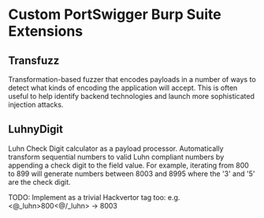 # Custom PortSwigger Burp Suite Extensions

## Transfuzz

Transformation-based fuzzer that encodes payloads in a number of ways to detect what kinds of encoding the application will accept. This is often useful to help identify backend technologies and launch more sophisticated injection attacks.

## LuhnyDigit

Luhn Check Digit calculator as a payload processor. Automatically transform sequential numbers to valid Luhn compliant numbers by appending a check digit to the field value. For example, iterating from 800 to 899 will generate numbers between 8003 and 8995 where the '3' and '5' are the check digit.

TODO: Implement as a trivial Hackvertor tag too: e.g. <@_luhn>800<@/_luhn> -> 8003